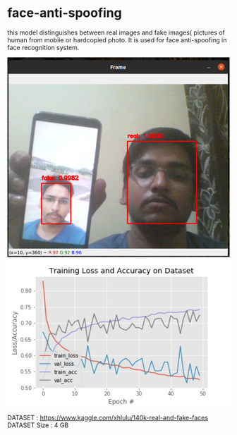 # face-anti-spoofing

this model distinguishes between real images and fake images( pictures of human from mobile or hardcopied photo. It is used for face anti-spoofing in face recognition system.

<img src ="Screenshot crop from 2021-06-08 21-54-20.png"  heigth=600 width=600>

<img src ="plot.jpg"  heigth=600 width=600>

DATASET : https://www.kaggle.com/xhlulu/140k-real-and-fake-faces
DATASET Size : 4 GB 
